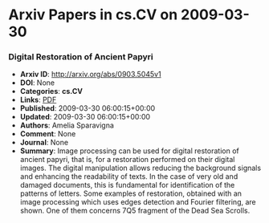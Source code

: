 # Arxiv Papers in cs.CV on 2009-03-30
### Digital Restoration of Ancient Papyri
- **Arxiv ID**: http://arxiv.org/abs/0903.5045v1
- **DOI**: None
- **Categories**: **cs.CV**
- **Links**: [PDF](http://arxiv.org/pdf/0903.5045v1)
- **Published**: 2009-03-30 06:00:15+00:00
- **Updated**: 2009-03-30 06:00:15+00:00
- **Authors**: Amelia Sparavigna
- **Comment**: None
- **Journal**: None
- **Summary**: Image processing can be used for digital restoration of ancient papyri, that is, for a restoration performed on their digital images. The digital manipulation allows reducing the background signals and enhancing the readability of texts. In the case of very old and damaged documents, this is fundamental for identification of the patterns of letters. Some examples of restoration, obtained with an image processing which uses edges detection and Fourier filtering, are shown. One of them concerns 7Q5 fragment of the Dead Sea Scrolls.



